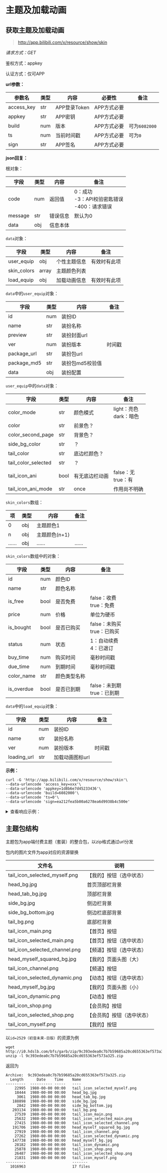 # 主题及加载动画

## 获取主题及加载动画

> http://app.bilibili.com/x/resource/show/skin

*请求方式：GET*

鉴权方式：appkey

认证方式：仅可APP

**url参数：**

| 参数名     | 类型 | 内容         | 必要性      | 备注          |
| ---------- | ---- | ------------ | ----------- | ------------- |
| access_key | str  | APP登录Token | APP方式必要 |               |
| appkey     | str  | APP密钥      | APP方式必要 |               |
| build      | num  | 版本         | APP方式必要 | 可为`6082000` |
| ts         | num  | 当前时间戳   | APP方式必要 | 可为`0`       |
| sign       | str  | APP签名      | APP方式必要 |               |

**json回复：**

根对象：

| 字段    | 类型 | 内容     | 备注                                                 |
| ------- | ---- | -------- | ---------------------------------------------------- |
| code    | num  | 返回值   | 0：成功<br />-3：API校验密匙错误<br />-400：请求错误 |
| message | str  | 错误信息 | 默认为0                                              |
| data    | obj  | 信息本体 |                                                      |

`data`对象：

| 字段        | 类型  | 内容         | 备注         |
| ----------- | ----- | ------------ | ------------ |
| user_equip  | obj   | 个性主题信息 | 有效时有此项 |
| skin_colors | array | 主题颜色列表 |              |
| load_equip  | obj   | 加载动画信息 | 有效时有此项 |

`data`中的`user_equip`对象：

| 字段        | 类型 | 内容            | 备注   |
| ----------- | ---- | --------------- | ------ |
| id          | num  | 装扮ID          |        |
| name        | str  | 装扮名称        |        |
| preview     | str  | 装扮封面url     |        |
| ver         | num  | 装扮版本        | 时间戳 |
| package_url | str  | 装扮包url       |        |
| package_md5 | str  | 装扮包md5校验值 |        |
| data        | obj  | 装扮配置        |        |

`user_equip`中的`data`对象：

| 字段                | 类型 | 内容           | 备注                        |
| ------------------- | ---- | -------------- | --------------------------- |
| color_mode          | str  | 颜色模式       | light：亮色<br />dark：暗色 |
| color               | str  | 前景色？       |                             |
| color_second_page   | str  | 背景色？       |                             |
| side_bg_color       | str  | ？             |                             |
| tail_color          | str  | 底边栏颜色？   |                             |
| tail_color_selected | str  | ？             |                             |
| tail_icon_ani       | bool | 有无底边栏动画 | false：无<br />true：有     |
| tail_icon_ani_mode  | str  | once           | 作用尚不明确                |

`skin_colors`数组：

| 项   | 类型 | 内容          | 备注 |
| ---- | ---- | ------------- | ---- |
| 0    | obj  | 主题颜色1     |      |
| n    | obj  | 主题颜色(n+1) |      |
| ……   | obj  | ……            | ……   |

`skin_colors`数组中的对象：

| 字段       | 类型 | 内容         | 备注                            |
| ---------- | ---- | ------------ | ------------------------------- |
| id         | num  | 颜色ID       |                                 |
| name       | str  | 颜色名称     |                                 |
| is_free    | bool | 是否免费     | false：收费<br />true：免费     |
| price      | num  | 价格         | 单位为硬币                      |
| is_bought  | bool | 是否已购买   | false：未购买<br />true：已购买 |
| status     | num  | 状态         | 1：自动续费<br />4：已退订      |
| buy_time   | num  | 购买时间     | 毫秒时间戳                      |
| due_time   | num  | 到期时间     | 毫秒时间戳                      |
| color_name | str  | 颜色类型名称 |                                 |
| is_overdue | bool | 是否已到期   | false：未到期<br />true：已到期 |

`data`中的`load_equip`对象：

| 字段        | 类型 | 内容            | 备注   |
| ----------- | ---- | --------------- | ------ |
| id          | num  | 装扮ID          |        |
| name        | str  | 装扮名称        |        |
| ver         | num  | 装扮版本        | 时间戳 |
| loading_url | str  | 加载动画图标url |        |

**示例：**

```shell
curl -G 'http://app.bilibili.com/x/resource/show/skin'\
--data-urlencode 'access_key=xxx'\
--data-urlencode 'appkey=1d8b6e7d45233436'\
--data-urlencode 'build=6082000'\
--data-urlencode 'ts=0'\
--data-urlencode 'sign=ea212fea5b00a6278ea6d9938b4c500e'
```

<details>
<summary>查看响应示例：</summary>

```json
{
    "code": 0,
    "message": "0",
    "ttl": 1,
    "data": {
        "user_equip": {
            "id": 2529,
            "name": "初音未来-日版",
            "preview": "http://i0.hdslb.com/bfs/garb/item/2fa16380b31b3cee6c889d645f2699de8e9d9faf.jpg",
            "ver": 1598600025,
            "package_url": "http://i0.hdslb.com/bfs/garb/zip/9c393edea0c7b7b59685a20cd655363ef573a325.zip",
            "package_md5": "7b6d20d998ad543c6a275948a6a1a5fe",
            "data": {
                "color_mode": "light",
                "color": "#212121",
                "color_second_page": "#fff2d2",
                "side_bg_color": "#ffe7ae",
                "tail_color": "#996c00",
                "tail_color_selected": "#0d6872",
                "tail_icon_ani": true,
                "tail_icon_ani_mode": "once"
            }
        },
        "skin_colors": [
            {
                "id": 2,
                "name": "少女粉",
                "is_free": true,
                "color_name": "pink"
            },
            {
                "id": 1,
                "name": "夜间模式",
                "is_free": true,
                "color_name": "black"
            },
            {
                "id": 3,
                "name": "姨妈红",
                "price": 5,
                "color_name": "red"
            },
            {
                "id": 4,
                "name": "咸蛋黄",
                "price": 5,
                "color_name": "yellow"
            },
            {
                "id": 5,
                "name": "早苗绿",
                "price": 5,
                "status": 4,
                "buy_time": 1599219782000,
                "due_time": 1601811782000,
                "color_name": "green"
            },
            {
                "id": 6,
                "name": "胖次蓝",
                "price": 5,
                "color_name": "blue"
            },
            {
                "id": 7,
                "name": "基佬紫",
                "price": 5,
                "color_name": "purple"
            }
        ],
        "load_equip": {
            "id": 2531,
            "name": "初音未来13周年",
            "ver": 1598602035,
            "loading_url": "http://i0.hdslb.com/bfs/garb/item/9b12e8b5cc16a4c2e71e91c43796f09d5e132847.webp"
        }
    }
}
```

</details>

## 主题包结构

主题包为app端付费主题（套装）的整合包，以zip格式通过url分发

包内的图片文件为app对应的资源替换

| 文件名                         | 说明                       |
| ------------------------------ | -------------------------- |
| tail_icon_selected_myself.png  | 【我的】按钮（选中状态）   |
| head_bg.jpg                    | 首页顶部栏背景             |
| head_tab_bg.jpg                | 顶部栏背景                 |
| side_bg.jpg                    | 侧边栏背景                 |
| side_bg_bottom.jpg             | 侧边栏底部背景             |
| tail_bg.png                    | 底部栏背景                 |
| tail_icon_main.png             | 【首页】按钮               |
| tail_icon_selected_main.png    | 【首页】按钮（选中状态）   |
| tail_icon_selected_channel.png | 【频道】按钮（选中状态）   |
| head_myself_squared_bg.jpg     | 【我的】页面头图（大）     |
| tail_icon_channel.png          | 【频道】按钮               |
| tail_icon_selected_dynamic.png | 【动态】按钮（选中状态）   |
| head_myself_bg.jpg             | 【我的】页面头图（小）     |
| tail_icon_dynamic.png          | 【动态】按钮               |
| tail_icon_shop.png             | 【会员购】按钮             |
| tail_icon_selected_shop.png    | 【会员购】按钮（选中状态） |
| tail_icon_myself.png           | 【我的】按钮               |

以`id=2529（初音未来-日版）`的资源为例

```shell
wget http://i0.hdslb.com/bfs/garb/zip/9c393edea0c7b7b59685a20cd655363ef573a325.zip
unzip -l 9c393edea0c7b7b59685a20cd655363ef573a325.zip
```

返回为

```
Archive:  9c393edea0c7b7b59685a20cd655363ef573a325.zip
  Length      Date    Time    Name
---------  ---------- -----   ----
    22995  1980-00-00 00:00   tail_icon_selected_myself.png
    18444  1980-00-00 00:00   head_bg.jpg
     3061  1980-00-00 00:00   head_tab_bg.jpg
   188898  1980-00-00 00:00   side_bg.jpg
     2842  1980-00-00 00:00   side_bg_bottom.jpg
   203134  1980-00-00 00:00   tail_bg.png
    27539  1980-00-00 00:00   tail_icon_main.png
    25632  1980-00-00 00:00   tail_icon_selected_main.png
    27415  1980-00-00 00:00   tail_icon_selected_channel.png
   191706  1980-00-00 00:00   head_myself_squared_bg.jpg
    27919  1980-00-00 00:00   tail_icon_channel.png
    27262  1980-00-00 00:00   tail_icon_selected_dynamic.png
   147738  1980-00-00 00:00   head_myself_bg.jpg
    28182  1980-00-00 00:00   tail_icon_dynamic.png
    25878  1980-00-00 00:00   tail_icon_shop.png
    26487  1980-00-00 00:00   tail_icon_selected_shop.png
    21831  1980-00-00 00:00   tail_icon_myself.png
---------                     -------
  1016963                     17 files
```


